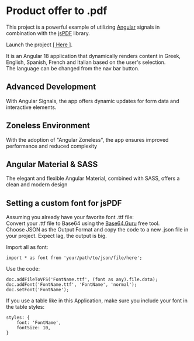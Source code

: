# Product offer to .pdf

This project is a powerful example of utilizing [Angular](https://github.com/angular/angular-cli) signals in combination with the [jsPDF](https://rawgit.com/MrRio/jsPDF/master/docs/) library.  

Launch the project [[ Here ]](https://product-offer-to-pdf.web.app/).  
 
It is an Angular 18 application that dynamically renders content in Greek, English, Spanish, French and Italian based on the user's selection.  
The language can be changed from the nav bar button.  

## Advanced Development  
With Angular Signals, the app offers dynamic updates for form data and interactive elements.  

## Zoneless Environment  
With the adoption of "Angular Zoneless", the app ensures improved performance and reduced complexity  

## Angular Material & SASS  
The elegant and flexible Angular Material, combined with SASS, offers a clean and modern design  

## Setting a custom font for jsPDF

Assuming you already have your favorite font .ttf file:  
Convert your .ttf file to Base64 using the [Base64.Guru](https://base64.guru/converter/encode/file) free tool.  
Choose JSON as the Output Format and copy the code to a new .json file in your project. Expect lag, the output is big.  

Import all as font:
```
import * as font from 'your/path/to/json/file/here';
```  
Use the code:  
```
doc.addFileToVFS('FontName.ttf', (font as any).file.data);
doc.addFont('FontName.ttf', 'FontName', 'normal');
doc.setFont('FontName');
```
If you use a table like in this Application, make sure you include your font in the table styles:  
```
styles: {
    font: 'FontName',
    fontSize: 10,
}
```
